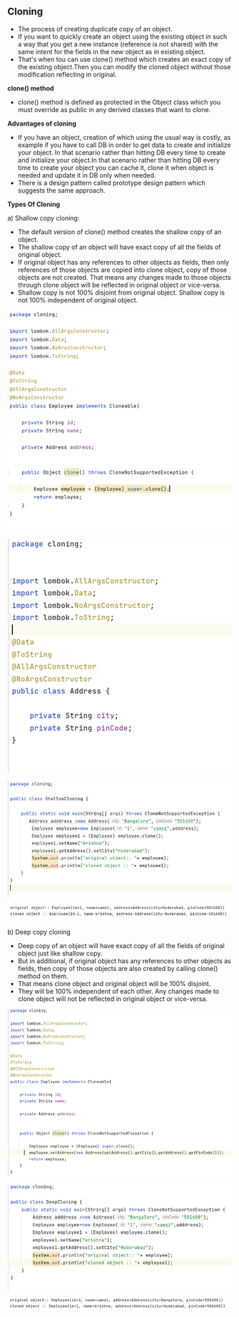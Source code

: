 ## Cloning
* The process of creating duplicate copy of an object.
* If you want to quickly create an object using the existing object in such a way that you get a new instance (reference is not shared) with the same intent for the fields in the new object as in
  existing object.
* That's when tou can use clone() method which creates an exact copy of the existing object.Then  you can modify the cloned object without those
  modification reflecting in original.

**clone() method**

* clone() method is defined as protected in the Object class which you must override as public
  in any derived classes that want to clone.

**Advantages of cloning**

* If you have an object, creation of which using the usual way is costly, as
  example if you have to call DB in order to get data to create  and initialize your object.
  In that scenario rather than hitting DB every time to create and initialize your object.In that scenario rather than hitting DB every time to create your object you can cache it, clone it when object is needed and update  it in DB only when needed.
* There is a design pattern called prototype design pattern which suggests the same approach.

**Types Of Cloning**

a) Shallow copy cloning:

* The default version of clone() method creates the shallow copy of an object.
* The shallow copy of an object will have exact copy of all the fields of original object.
* If original object has any references to other objects as fields, then only references of those objects are copied into clone object, copy of those objects are not created. That means any changes made to those objects through clone object will be reflected in original object or vice-versa.
* Shallow copy is not 100% disjoint from original object. Shallow copy is not 100% independent of original object.

![cloning.PNG](Cloning.PNG)

![address.PNG](Address.PNG)

![shallow.PNG](shallowPNG.PNG)

![shallow1.PNG](shallow1.PNG)

b) Deep copy cloning

* Deep copy of an object will have exact copy of all the fields of original object just like shallow copy.
* But in additional, if original object has any references to other objects as fields, then copy of those objects are also created by calling clone() method on them.
* That means clone object and original object will be 100% disjoint.
* They will be 100% independent of each other. Any changes made to clone object will not be reflected in original object or vice-versa.

![cloning2.PNG](Cloning1.PNG)

![deep.PNG](deep.PNG)

![deep1.PNG](deep1.PNG)